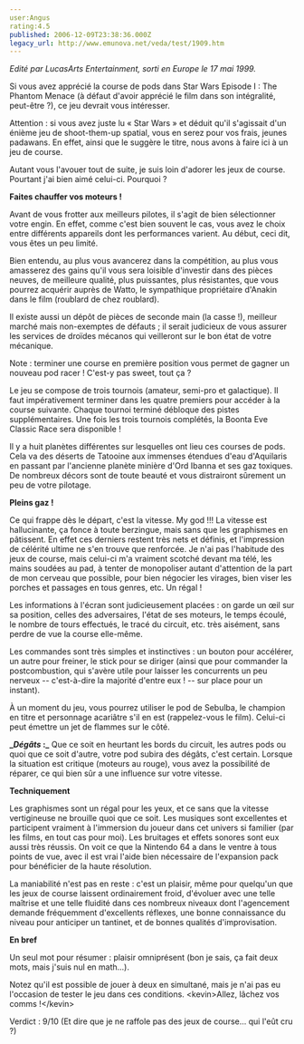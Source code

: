 ```yaml
---
user:Angus
rating:4.5
published: 2006-12-09T23:38:36.000Z
legacy_url: http://www.emunova.net/veda/test/1909.htm
---
```

_Edité par LucasArts Entertainment, sorti en Europe le 17 mai 1999\._  

  

Si vous avez apprécié la course de pods dans Star Wars Episode I : The Phantom Menace (à défaut d'avoir apprécié le film dans son intégralité, peut-être ?), ce jeu devrait vous intéresser.  

Attention : si vous avez juste lu « Star Wars » et déduit qu'il s'agissait d'un énième jeu de shoot-them-up spatial, vous en serez pour vos frais, jeunes padawans. En effet, ainsi que le suggère le titre, nous avons à faire ici à un jeu de course.  

Autant vous l'avouer tout de suite, je suis loin d'adorer les jeux de course. Pourtant j'ai bien aimé celui-ci. Pourquoi ?  

  

**Faites chauffer vos moteurs !**  

  

Avant de vous frotter aux meilleurs pilotes, il s'agit de bien sélectionner votre engin. En effet, comme c'est bien souvent le cas, vous avez le choix entre différents appareils dont les performances varient. Au début, ceci dit, vous êtes un peu limité.  

Bien entendu, au plus vous avancerez dans la compétition, au plus vous amasserez des gains qu'il vous sera loisible d'investir dans des pièces neuves, de meilleure qualité, plus puissantes, plus résistantes, que vous pourrez acquérir auprès de Watto, le sympathique propriétaire d'Anakin dans le film (roublard de chez roublard).  

Il existe aussi un dépôt de pièces de seconde main (la casse !), meilleur marché mais non-exemptes de défauts ; il serait judicieux de vous assurer les services de droïdes mécanos qui veilleront sur le bon état de votre mécanique.  

Note : terminer une course en première position vous permet de gagner un nouveau pod racer ! C'est-y pas sweet, tout ça ?  

  

Le jeu se compose de trois tournois (amateur, semi-pro et galactique). Il faut impérativement terminer dans les quatre premiers pour accéder à la course suivante. Chaque tournoi terminé débloque des pistes supplémentaires. Une fois les trois tournois complétés, la Boonta Eve Classic Race sera disponible !  

  

Il y a huit planètes différentes sur lesquelles ont lieu ces courses de pods. Cela va des déserts de Tatooine aux immenses étendues d'eau d'Aquilaris en passant par l'ancienne planète minière d'Ord Ibanna et ses gaz toxiques. De nombreux décors sont de toute beauté et vous distrairont sûrement un peu de votre pilotage.  

  

**Pleins gaz !**  

  

Ce qui frappe dès le départ, c'est la vitesse. My god !!! La vitesse est hallucinante, ça fonce à toute berzingue, mais sans que les graphismes en pâtissent. En effet ces derniers restent très nets et définis, et l'impression de célérité ultime ne s'en trouve que renforcée. Je n'ai pas l'habitude des jeux de course, mais celui-ci m'a vraiment scotché devant ma télé, les mains soudées au pad, à tenter de monopoliser autant d'attention de la part de mon cerveau que possible, pour bien négocier les virages, bien viser les porches et passages en tous genres, etc. Un régal !  

  

Les informations à l'écran sont judicieusement placées : on garde un œil sur sa position, celles des adversaires, l'état de ses moteurs, le temps écoulé, le nombre de tours effectués, le tracé du circuit, etc. très aisément, sans perdre de vue la course elle-même.  

  

Les commandes sont très simples et instinctives : un bouton pour accélérer, un autre pour freiner, le stick pour se diriger (ainsi que pour commander la postcombustion, qui s'avère utile pour laisser les concurrents un peu nerveux -- c'est-à-dire la majorité d'entre eux ! -- sur place pour un instant).  

  

À un moment du jeu, vous pourrez utiliser le pod de Sebulba, le champion en titre et personnage acariâtre s'il en est (rappelez-vous le film). Celui-ci peut émettre un jet de flammes sur le côté.  

  

**__Dégâts_ :_** Que ce soit en heurtant les bords du circuit, les autres pods ou quoi que ce soit d'autre, votre pod subira des dégâts, c'est certain. Lorsque la situation est critique (moteurs au rouge), vous avez la possibilité de réparer, ce qui bien sûr a une influence sur votre vitesse.  

  

**Techniquement**  

  

Les graphismes sont un régal pour les yeux, et ce sans que la vitesse vertigineuse ne brouille quoi que ce soit. Les musiques sont excellentes et participent vraiment à l'immersion du joueur dans cet univers si familier (par les films, en tout cas pour moi). Les bruitages et effets sonores sont eux aussi très réussis. On voit ce que la Nintendo 64 a dans le ventre à tous points de vue, avec il est vrai l'aide bien nécessaire de l'expansion pack pour bénéficier de la haute résolution.  

La maniabilité n'est pas en reste : c'est un plaisir, même pour quelqu'un que les jeux de course laissent ordinairement froid, d'évoluer avec une telle maîtrise et une telle fluidité dans ces nombreux niveaux dont l'agencement demande fréquemment d'excellents réflexes, une bonne connaissance du niveau pour anticiper un tantinet, et de bonnes qualités d'improvisation.  

  

**En bref**  

  

Un seul mot pour résumer : plaisir omniprésent (bon je sais, ça fait deux mots, mais j'suis nul en math...).  

Notez qu'il est possible de jouer à deux en simultané, mais je n'ai pas eu l'occasion de tester le jeu dans ces conditions. <kevin\>Allez, lâchez vos comms !</kevin\>  

  

Verdict : 9/10 (Et dire que je ne raffole pas des jeux de course... qui l'eût cru ?)